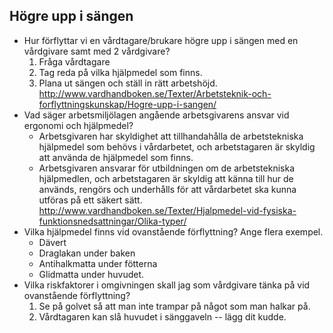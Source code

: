 ## Högre upp i sängen

* Hur förflyttar vi en vårdtagare/brukare högre upp i sängen med en vårdgivare samt med 2 vårdgivare?
  1. Fråga vårdtagare
  2. Tag reda på vilka hjälpmedel som finns.
  3. Plana ut sängen och ställ in rätt arbetshöjd. http://www.vardhandboken.se/Texter/Arbetsteknik-och-forflyttningskunskap/Hogre-upp-i-sangen/
* Vad säger arbetsmiljölagen angående arbetsgivarens ansvar vid ergonomi och hjälpmedel?
  * Arbetsgivaren har skyldighet att tillhandahålla de arbetstekniska hjälpmedel som behövs i vårdarbetet, och arbetstagaren är skyldig att använda de hjälpmedel som finns.
  * Arbetsgivaren ansvarar för utbildningen om de arbetstekniska hjälpmedlen, och arbetstagaren är skyldig att känna till hur de används, rengörs och underhålls för att vårdarbetet ska kunna utföras på ett säkert sätt. http://www.vardhandboken.se/Texter/Hjalpmedel-vid-fysiska-funktionsnedsattningar/Olika-typer/
* Vilka hjälpmedel finns vid ovanstående förflyttning? Ange flera exempel.
  * Dävert
  * Draglakan under baken
  * Antihalkmatta under fötterna
  * Glidmatta under huvudet.
* Vilka riskfaktorer i omgivningen skall jag som vårdgivare tänka på vid ovanstående förflyttning?
  1. Se på golvet så att man inte trampar på något som man halkar på.
  2. Vårdtagaren kan slå huvudet i sänggaveln -- lägg dit kudde.
